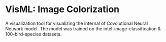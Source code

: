 # VisML: Image Colorization
A visualization tool for visualizing the internal of Covolutional Neural Network model. The model was trained on the intel-image-classification & 100-bird-species datasets.
